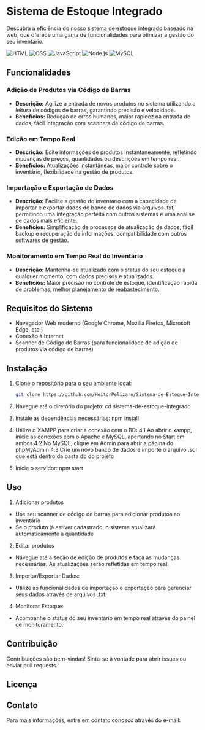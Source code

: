 # Sistema de Estoque Integrado

Descubra a eficiência do nosso sistema de estoque integrado baseado na web, que oferece uma gama de funcionalidades para otimizar a gestão do seu inventário.

![HTML](https://img.shields.io/badge/html5-E34F26?style=for-the-badge&logo=html5&logoColor=white)
![CSS](https://img.shields.io/badge/css3-1572B6?style=for-the-badge&logo=css3&logoColor=white)
![JavaScript](https://img.shields.io/badge/javascript-F7DF1E?style=for-the-badge&logo=javascript&logoColor=black)
![Node.js](https://img.shields.io/badge/node.js-339933?style=for-the-badge&logo=nodedotjs&logoColor=white)
![MySQL](https://img.shields.io/badge/mysql-4479A1?style=for-the-badge&logo=mysql&logoColor=white)


## Funcionalidades

### Adição de Produtos via Código de Barras
- **Descrição:** Agilize a entrada de novos produtos no sistema utilizando a leitura de códigos de barras, garantindo precisão e velocidade.
- **Benefícios:** Redução de erros humanos, maior rapidez na entrada de dados, fácil integração com scanners de código de barras.

### Edição em Tempo Real
- **Descrição:** Edite informações de produtos instantaneamente, refletindo mudanças de preços, quantidades ou descrições em tempo real.
- **Benefícios:** Atualizações instantâneas, maior controle sobre o inventário, flexibilidade na gestão de produtos.

### Importação e Exportação de Dados
- **Descrição:** Facilite a gestão do inventário com a capacidade de importar e exportar dados do banco de dados via arquivos .txt, permitindo uma integração perfeita com outros sistemas e uma análise de dados mais eficiente.
- **Benefícios:** Simplificação de processos de atualização de dados, fácil backup e recuperação de informações, compatibilidade com outros softwares de gestão.

### Monitoramento em Tempo Real do Inventário
- **Descrição:** Mantenha-se atualizado com o status do seu estoque a qualquer momento, com dados precisos e atualizados.
- **Benefícios:** Maior precisão no controle de estoque, identificação rápida de problemas, melhor planejamento de reabastecimento.

## Requisitos do Sistema
- Navegador Web moderno (Google Chrome, Mozilla Firefox, Microsoft Edge, etc.)
- Conexão à Internet
- Scanner de Código de Barras (para funcionalidade de adição de produtos via código de barras)

## Instalação
1. Clone o repositório para o seu ambiente local:
   ```bash
   git clone https://github.com/HeitorPelizaro/Sistema-de-Estoque-Integrado.git

2. Navegue até o diretório do projeto:
    cd sistema-de-estoque-integrado

3. Instale as dependências necessárias:
    npm install

4. Utilize o XAMPP para criar a conexão com o BD:
    4.1 Ao abrir o xampp, inicie as conexões com o Apache e MySQL, apertando no Start em ambos
    4.2 No MySQL, clique em Admin para abrir a página do phpMyAdmin
    4.3 Crie um novo banco de dados e importe o arquivo .sql que está dentro da pasta db do projeto

5. Inicie o servidor:
    npm start


## Uso
1. Adicionar produtos
- Use seu scanner de código de barras para adicionar produtos ao inventário
- Se o produto já estiver cadastrado, o sistema atualizará automaticamente a quantidade

2. Editar produtos
- Navegue até a seção de edição de produtos e faça as mudanças necessárias. As atualizações serão refletidas em tempo real.

3. Importar/Exportar Dados:
- Utilize as funcionalidades de importação e exportação para gerenciar seus dados através de arquivos .txt.

4. Monitorar Estoque:
- Acompanhe o status do seu inventário em tempo real através do painel de monitoramento.

## Contribuição
Contribuições são bem-vindas! Sinta-se à vontade para abrir issues ou enviar pull requests.

## Licença

## Contato
Para mais informações, entre em contato conosco através do e-mail: 